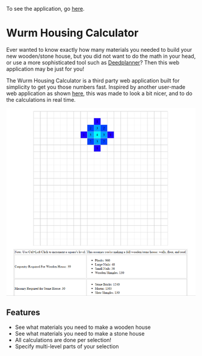 To see the application, go [here](https://divark.github.io/wurmhousingcalculator/).

# Wurm Housing Calculator
Ever wanted to know exactly how many materials you needed to build your new wooden/stone house, but you did not want to do the math in your head, or use a more sophisticated tool such as [Deedplanner](https://forum.wurmonline.com/index.php?/topic/79352-deedplanner-288-3d-house-and-deed-planner/)? Then this web application may be just for you!

The Wurm Housing Calculator is a third party web application built for simplicity to get you those numbers fast. Inspired by another user-made web application as shown [here](http://webdepp.sense-net.at/~toni/wurm/housecalc.php), this was made to look a bit nicer, and to do the calculations in real time.

![Screenshot](assets/WurmHouseCalc3fixed.png)

## Features
- See what materials you need to make a wooden house
- See what materials you need to make a stone house
- All calculations are done per selection!
- Specify multi-level parts of your selection
